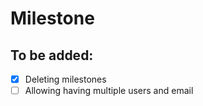 # Milestone

## To be added: 

- [x] Deleting milestones
- [ ] Allowing having multiple users and email
